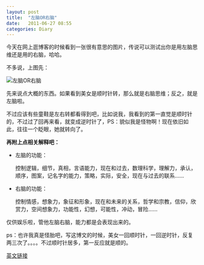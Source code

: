 ```yaml
---
layout: post
title:  "左脑OR右脑"
date:   2011-06-27 08:55
categories: Diary
---
```


今天在网上逛博客的时候看到一张很有意思的图片，传说可以测试出你是用左脑思维还是用的右脑，哈哈。

不多说，上图先：

![左脑OR右脑](https://lh3.googleusercontent.com/Ggc977EaFpaXIqS9MyG81XJZwac7B--2AUksEJpuZf607KrmU7GU680XOPyX7MWRuuu6_wOCPsJw4jcq4TOsYyB6bGHAIJsa41bka6tN6oD4zH2deidMT8cjz2NxqMdmNdq6m0_6KWnNQr9MjqpBjnbX86P3PHToJyn1sf2aiJzvyxeqk_K2XUhRVqWKZxNUyfxghB8yRFmpMkpnl9khPJz3rGFG7la5pbqLpfSgHXQ29WMK8n9UZWt6c7xRQeGBuJl9KO923AOhWSw10gLz7vhmn8uaCv5X3I_hTyEOBwrD9pk-saQPlGUvIxzZ1YhBbvvulqEDwxvZlzPlkoBMpjBEra8hMf6UpZGC9ahggSgxAmkvAb0B9plC4JfjdBHJdgegG3J8EnQ_nDTb5K6Hsu4119aBa4NN4WIIZl_Yw0rSz5tBVgUGFX6Z3QBDH1Wg01NKcSptma34U2b8l34-2WZY7KVFLDxLeoX1VbKPSOlWR0bGTIQFti2fziBkX7Rye1NAjo4wRgcwd5SMuuAmKEt61wEhfPOcRe3C2Kw0SAzN4cDJUwa8OHEk2Fq6p2042uWLggtJLJDmMO4rDaBRjls917f3I3lw64d9glZMWNk=w300-h400-no)

先来说点大概的东西。如果看到美女是顺时针转，那么就是右脑思维；反之，就是左脑啦。

不过应该有些童鞋是左右转都看得到吧，比如说我，我看到的第一直觉是顺时针的，不过过了回再来看，就变成逆时针了，PS：貌似我是怪物啊！现在依旧如此，往往一个眨眼，她就转向了。

**再附上点相关解释吧：**

*   左脑的功能：

    控制逻辑，细节，真相，言语能力，现在和过去，数理科学，理解力，承认，顺序，图案，记名字的能力，策略，实际，安全，现在与过去的联系……

*   右脑的功能：

    控制情感，想象力，象征和形象，现在和未来的关系，哲学和宗教，信仰，欣赏力，空间想象力，功能性，幻想，可能性，冲动，冒险……

仅供娱乐啦，管他左脑右脑，能力都是会表现出来的。

ps：也许我真是怪胎吧，写这博文的时候，美女一回顺时针，一回逆时针，反复两三次了。。。。不过顺时针居多，第一反应就是顺的。

[英文链接](http://www.heraldsun.com.au/news/right-brain-v-left-brain/story-e6frf7jo-1111114603615)

